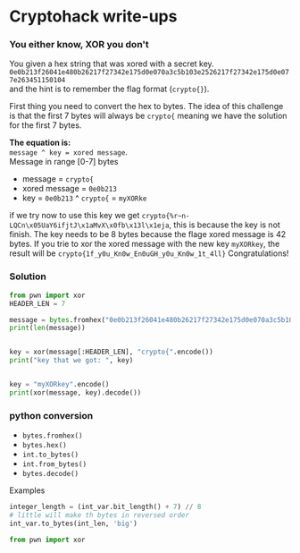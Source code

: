 # Cryptohack write-ups
### You either know, XOR you don't
You given a hex string that was xored with a secret key. 
`0e0b213f26041e480b26217f27342e175d0e070a3c5b103e2526217f27342e175d0e077e263451150104` <br/>
and the hint is to remember the flag format (`crypto{}`).

First thing you need to convert the hex to bytes. 
The idea of this challenge is that the first 7 bytes will always be `crypto{`
meaning we have the solution for the first 7 bytes.<br>

**The equation is:**<br>
`message ^ key = xored message`. <br>
Message in range [0-7] bytes
- message = `crypto{`
- xored message = `0e0b213`
- key = `0e0b213` ^ `crypto{` = `myXORke`

if we try now to use this key we get `crypto{%r~n-LQCn\x05UaY6ifjtJ\x1aMvX\x0fb\x13l\x1eja`, this is because the key is not finish.
The key needs to be 8 bytes because the flage xored message is 42 bytes. 
If you trie to xor the xored message with the new key `myXORkey`, the result will be `crypto{1f_y0u_Kn0w_En0uGH_y0u_Kn0w_1t_4ll}`
Congratulations!

### Solution
```Python
from pwn import xor
HEADER_LEN = 7

message = bytes.fromhex("0e0b213f26041e480b26217f27342e175d0e070a3c5b103e2526217f27342e175d0e077e263451150104")
print(len(message))


key = xor(message[:HEADER_LEN], "crypto{".encode())
print("key that we got: ", key)


key = "myXORkey".encode()
print(xor(message, key).decode()) 
```

### python conversion
- `bytes.fromhex()`
- `bytes.hex()`
- `int.to_bytes()` 
- `int.from_bytes()`
- `bytes.decode()` 

Examples
```Python
integer_length = (int_var.bit_length() + 7) // 8
# little will make th bytes in reversed order
int_var.to_bytes(int_len, 'big')

from pwn import xor
```
